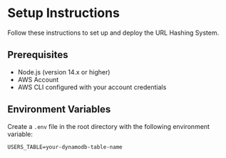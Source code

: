 # Setup Instructions

Follow these instructions to set up and deploy the URL Hashing System.

## Prerequisites

- Node.js (version 14.x or higher)
- AWS Account
- AWS CLI configured with your account credentials

## Environment Variables

Create a `.env` file in the root directory with the following environment variable:

```plaintext
USERS_TABLE=your-dynamodb-table-name
